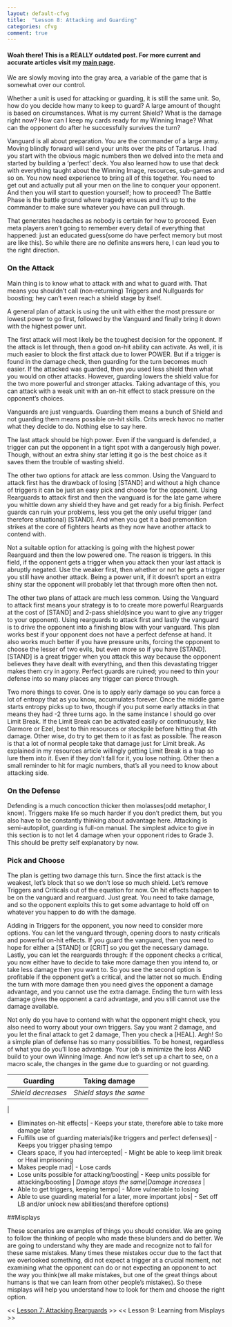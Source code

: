 ```yaml
---
layout: default-cfvg
title:  "Lesson 8: Attacking and Guarding"
categories: cfvg
comment: true
---
```

####  Woah there! This is a REALLY outdated post. For more current and accurate articles visit my [main page](/cfvg).

We are slowly moving into the gray area, a variable of the game that is somewhat over our control.

Whether a unit is used for attacking or guarding, it is still the same unit. So, how do you decide how many to keep to guard? A large amount of thought is based on circumstances. What is my current Shield? What is the damage right now? How can I keep my cards ready for my Winning Image? What can the opponent do after he successfully survives the turn?

<!-- more -->

Vanguard is all about preparation. You are the commander of a large army. Moving blindly forward will send your units over the pits of Tartarus. I had you start with the obvious magic numbers then we delved into the meta and started by building a ‘perfect’ deck. You also learned how to use that deck with everything taught about the Winning Image, resources, sub-games and so on. You now need experience to bring all of this together. You need to get out and actually put all your men on the line to conquer your opponent. And then you will start to question yourself; how to proceed? The Battle Phase is the battle ground where tragedy ensues and it’s up to the commander to make sure whatever you have can pull through.

That generates headaches as nobody is certain for how to proceed. Even meta players aren’t going to remember every detail of everything that happened: just an educated guess(some do have perfect memory but most are like this). So while there are no definite answers here, I can lead you to the right direction.

### On the Attack

Main thing is to know what to attack with and what to guard with. That means you shouldn’t call (non-returning) Triggers and Nullguards for boosting; hey can’t even reach a shield stage by itself.

A general plan of attack is using the unit with either the most pressure or lowest power to go first, followed by the Vanguard and finally bring it down with the highest power unit.

The first attack will most likely be the toughest decision for the opponent. If the attack is let through, then a good on-hit ability can activate. As well, it is much easier to block the first attack due to lower POWER. But if a trigger is found in the damage check, then guarding for the turn becomes much easier. If the attacked was guarded, then you used less shield then what you would on other attacks. However, guarding lowers the shield value for the two more powerful and stronger attacks. Taking advantage of this, you can attack with a weak unit with an on-hit effect to stack pressure on the opponent’s choices.

Vanguards are just vanguards. Guarding them means a bunch of Shield and not guarding them means possible on-hit skills. Crits wreck havoc no matter what they decide to do. Nothing else to say here.

The last attack should be high power. Even if the vanguard is defended, a trigger can put the opponent in a tight spot with a dangerously high power. Though, without an extra shiny star letting it go is the best choice as it saves them the trouble of wasting shield.

The other two options for attack are less common. Using the Vanguard to attack first has the drawback of losing [STAND] and without a high chance of triggers it can be just an easy pick and choose for the opponent. Using Rearguards to attack first and then the vanguard is for the late game where you whittle down any shield they have and get ready for a big finish. Perfect guards can ruin your problems, less you get the only useful trigger (and therefore situational) [STAND]. And when you get it a bad premonition strikes at the core of fighters hearts as they now have another attack to contend with.

Not a suitable option for attacking is going with the highest power Rearguard and then the low powered one. The reason is triggers. In this field, if the opponent gets a trigger when you attack then your last attack is abruptly negated. Use the weaker first, then whether or not he gets a trigger you still have another attack. Being a power unit, if it doesn’t sport an extra shiny star the opponent will probably let that through more often then not.

The other two plans of attack are much less common. Using the Vanguard to attack first means your strategy is to to create more powerful Rearguards at the cost of [STAND] and 2-pass shield(since you want to give any trigger to your opponent). Using rearguards to attack first and lastly the vanguard is to drive the opponent into a finishing blow with your vanguard. This plan works best if your opponent does not have a perfect defense at hand. It also works much better if you have pressure units, forcing the opponent to choose the lesser of two evils, but even more so if you have [STAND]. [STAND] is a great trigger when you attack this way because the opponent believes they have dealt with everything, and then this devastating trigger makes them cry in agony. Perfect guards are ruined; you need to thin your defense into so many places any trigger can pierce through.

Two more things to cover. One is to apply early damage so you can force a lot of entropy that as you know, accumulates forever. Once the middle game starts entropy picks up to two, though if you put some early attacks in that means they had -2 three turns ago. In the same instance I should go over Limit Break. If the Limit Break can be activated easily or continuously, like Garmore or Ezel, best to thin resources or stockpile before hitting that 4th damage. Other wise, do try to get them to it as fast as possible. The reason is that a lot of normal people take that damage just for Limit break. As explained in my resources article willingly getting Limit Break is a trap so lure them into it. Even if they don’t fall for it, you lose nothing. Other then a small reminder to hit for magic numbers, that’s all you need to know about attacking side.

### On the Defense

Defending is a much concoction thicker then molasses(odd metaphor, I know). Triggers make life so much harder if you don’t predict them, but you also have to be constantly thinking about advantage here. Attacking is semi-autopilot, guarding is full-on manual. The simplest advice to give in this section is to not let 4 damage when your opponent rides to Grade 3. This should be pretty self explanatory by now.

### Pick and Choose

The plan is getting two damage this turn. Since the first attack is the weakest, let’s block that so we don’t lose so much shield. Let’s remove Triggers and Criticals out of the equation for now. On hit effects happen to be on the vanguard and rearguard. Just great. You need to take damage, and so the opponent exploits this to get some advantage to hold off on whatever you happen to do with the damage.

Adding in Triggers for the opponent, you now need to consider more options. You can let the vanguard through, opening doors to nasty criticals and powerful on-hit effects. If you guard the vanguard, then you need to hope for either a [STAND] or [CRIT] so you get the necessary damage. Lastly, you can let the rearguards through: if the opponent checks a critical, you now either have to decide to take more damage then you intend to, or take less damage then you want to. So you see the second option is profitable if the opponent get’s a critical, and the latter not so much. Ending the turn with more damage then you need gives the opponent a damage advantage, and you cannot use the extra damage. Ending the turn with less damage gives the opponent a card advantage, and you still cannot use the  damage available.

Not only do you have to contend with what the opponent might check, you also need to worry about your own triggers. Say you want 2 damage, and you let the final attack to get 2 damage, Then you check a [HEAL]. Argh! So a simple plan of defense has so many possibilities. To be honest, regardless of what you do you’ll lose advantage. Your job is minimize the loss AND build to your own Winning Image. And now let’s set up a chart to see, on a macro scale, the changes in the game due to guarding or not guarding.


Guarding|Taking damage
---|---
*Shield decreases* |*Shield stays the same*
 | 
 - Eliminates on-hit effects| - Keeps your state, therefore able to take more damage later
 - Fulfills use of guarding materials(like triggers and perfect defenses)| - Keeps you trigger phasing tempo
 - Clears space, if you had intercepted| - Might be able to keep limit break or Heal imprisoning
 - Makes people mad| - Lose cards
 - Lose units possible for attacking/boosting| - Keep units possible for attacking/boosting
 | 
*Damage stays the same*|*Damage increases*
 | 
- Able to get triggers, keeping tempo| - More vulnerable to losing
- Able to use guarding material for a later, more important jobs| - Set off LB and/or unlock new abilities(and therefore options)

##Misplays

These scenarios are examples of things you should consider. We are going to follow the thinking of people who made these blunders and do better. We are going to understand why they are made and recognize not to fall for these same mistakes. Many times these mistakes occur due to the fact that we overlooked something, did not expect a trigger at a crucial moment, not examining what the opponent can do or not expecting an opponent to act the way you think(we all make mistakes, but one of the great things about humans is that we can learn from other people’s mistakes). So these misplays will help you understand how to look for them and choose the right option.<i class="fa fa-stop"></i>

<< [Lesson 7: Attacking Rearguards](/cfvg/lesson7) >> << Lesson 9: Learning from Misplays >>